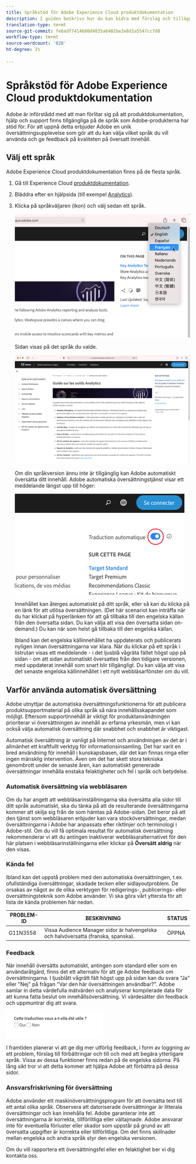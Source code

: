 ```yaml
---
title: Språkstöd för Adobe Experience Cloud produktdokumentation
description: I guiden beskrivs hur du kan bidra med förslag och tillägg till dokumentationswebbplatsen för Adobe.
translation-type: tm+mt
source-git-commit: fe6adf7414680d4835a6402be2e8d1a5547cc7d8
workflow-type: tm+mt
source-wordcount: '828'
ht-degree: 1%

---
```



# Språkstöd för Adobe Experience Cloud produktdokumentation

Adobe är införstådd med att man förlitar sig på att produktdokumentation, hjälp och support finns tillgängliga på de språk som Adobe-produkterna har stöd för. För att uppnå detta erbjuder Adobe en unik översättningsupplevelse som gör att du kan välja vilket språk du vill använda och ge feedback på kvaliteten på översatt innehåll.

## Välj ett språk

Adobe Experience Cloud produktdokumentation finns på de flesta språk.

1. Gå till Experience Cloud [produktdokumentation](https://helpx.adobe.com/se/support/experience-cloud.html).

1. Bläddra efter en hjälpsida (till exempel [Analytics](https://docs.adobe.com/content/help/sv-SE/analytics/landing/home.html)).

1. Klicka på språkväljaren (ikon) och välj sedan ett språk.

   ![Språkväljare](assets/language-dropdown.png)

   Sidan visas på det språk du valde.

   ![Översatt sida](assets/french.png)

   Om din språkversion ännu inte är tillgänglig kan Adobe automatiskt översätta ditt innehåll. Adobe automatiska översättningstjänst visar ett meddelande längst upp till höger:

   ![Översättningsmeddelande](assets/machine-translation-message.png)

   Innehållet kan återges automatiskt på ditt språk, eller så kan du klicka på en länk för att utlösa översättningen. (Det här scenariot kan inträffa när du har klickat på hyperlänken för att gå tillbaka till den engelska källan från den översatta sidan. Du kan välja att visa den översatta sidan on-demand.) Du kan när som helst gå tillbaka till den engelska källan.

   Ibland kan det engelska källinnehållet ha uppdaterats och publicerats nyligen innan översättningarna var klara. När du klickar på ett språk i listrutan visas ett meddelande - i det ljusblå vågräta fältet högst upp på sidan - om att sidan automatiskt översattes från den tidigare versionen, med uppdaterat innehåll som snart blir tillgängligt. Du kan välja att visa det senaste engelska källinnehållet i ett nytt webbläsarfönster om du vill.

## Varför använda automatisk översättning

Adobe utnyttjar de automatiska översättningsfunktionerna för att publicera produktsupportmaterial på olika språk så nära innehållsskapandet som möjligt. Eftersom supportinnehåll är viktigt för produktanvändningen prioriterar vi översättningen av innehåll av erfarna yrkesmän, men vi kan också välja automatisk översättning där snabbhet och snabbhet är viktigast.

Automatisk översättning är vanligt på Internet och användningen av det är i allmänhet ett kraftfullt verktyg för informationsinsamling. Det har varit en bred användning för innehåll i kunskapsbasen, där det kan finnas ringa eller ingen mänsklig intervention. Även om det har skett stora tekniska genombrott under de senaste åren, kan automatiskt genererade översättningar innehålla enstaka felaktigheter och fel i språk och betydelse.

### Automatisk översättning via webbläsaren

Om du har angett att webbläsarinställningarna ska översätta alla sidor till ditt språk automatiskt, ska du tänka på att de resulterande översättningarna kommer att skilja sig från de som hämtas på Adobe-sidan. Det beror på att den tjänst som webbläsaren erbjuder kan vara stocköversättningar, medan översättningarna i Adobe har anpassats efter riktlinjer och terminologi i Adobe-stil. Om du vill få optimala resultat för automatisk översättning rekommenderar vi att du antingen inaktiverar webbläsaralternativet för den här platsen i webbläsarinställningarna eller klickar på **Översätt aldrig** när den visas.

### Kända fel

Ibland kan det uppstå problem med den automatiska översättningen, t.ex. ofullständiga översättningar, skadade tecken eller sidlayoutproblem. De orsakas av något av de olika verktygen för redigerings-, publicerings- eller översättningsteknik som Adobe använder. Vi ska göra vårt yttersta för att lista de kända problemen här
nedan.

| **PROBLEM-ID** | **BESKRIVNING** | **STATUS** |
|--------------|-------------------------------------------------------------------------------------|------------|
| G11N3558 | Vissa Audience Manager sidor är halvengelska och halvöversatta (franska, spanska). | ÖPPNA |

### Feedback

När innehåll översätts automatiskt, antingen som standard eller som en användaråtgärd, finns det ett alternativ för att ge Adobe feedback om översättningarna. I
ljusblått vågrätt fält högst upp på sidan kan du svara &quot;Ja&quot; eller &quot;Nej&quot; på frågan &quot;Var den här översättningen användbar?&quot;. Adobe samlar in detta värdefulla
mätvärden och analyserar kompilerade data för att kunna fatta beslut om innehållsöversättning. Vi värdesätter din feedback och uppmuntrar dig att svara.

![Feedback](assets/machine-translation-feedback.png)

I framtiden planerar vi att ge dig mer utförlig feedback, i form av loggning av ett problem, förslag till förbättringar och till och med att begära
ytterligare språk. Vissa av dessa funktioner finns redan på de engelska sidorna. På lång sikt tror vi att detta kommer att hjälpa Adobe att förbättra
på dessa sidor.

<!--
![Improve this page](assets/feedback.png)
-->

### Ansvarsfriskrivning för översättning

Adobe använder ett maskinöversättningsprogram för att översätta text till ett antal olika språk. Observera att datoriserade översättningar är litterala översättningar och kan innehålla fel. Adobe garanterar inte att översättningarna är korrekta, tillförlitliga eller vältajmade. Adobe ansvarar inte för eventuella förluster eller skador som uppstår på grund av att översatta uppgifter är korrekta eller tillförlitliga. Om det finns skillnader mellan engelska och andra språk styr den engelska versionen.

Om du vill rapportera ett översättningsfel eller en felaktighet ber vi dig kontakta oss.
